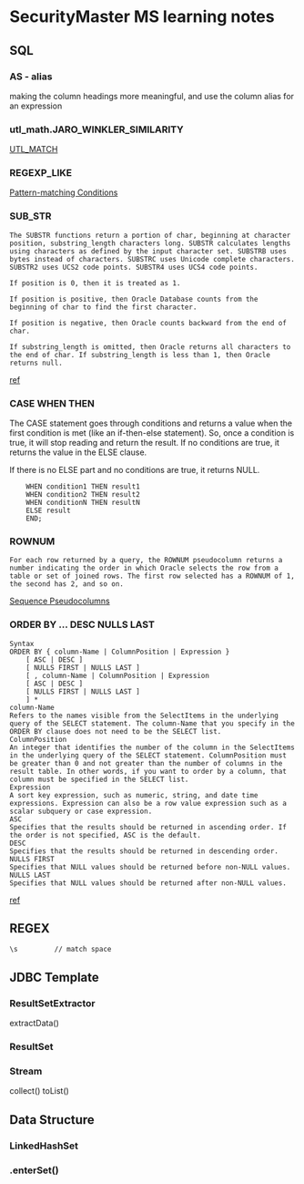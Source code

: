 # SecurityMaster MS learning notes

## SQL

### AS - alias
making the column headings more meaningful, and use the column alias for an expression
### utl_math.JARO_WINKLER_SIMILARITY
[UTL_MATCH](https://docs.oracle.com/en/database/oracle/oracle-database/21/arpls/UTL_MATCH.html#GUID-7F579819-995A-4E92-862A-3E9ED13AA236)
### REGEXP_LIKE
[Pattern-matching Conditions](https://docs.oracle.com/en/database/oracle/oracle-database/21/sqlrf/Pattern-matching-Conditions.html#GUID-3FA7F5AB-AC64-4200-8F90-294101428C26)
### SUB_STR
```
The SUBSTR functions return a portion of char, beginning at character position, substring_length characters long. SUBSTR calculates lengths using characters as defined by the input character set. SUBSTRB uses bytes instead of characters. SUBSTRC uses Unicode complete characters. SUBSTR2 uses UCS2 code points. SUBSTR4 uses UCS4 code points.

If position is 0, then it is treated as 1.

If position is positive, then Oracle Database counts from the beginning of char to find the first character.

If position is negative, then Oracle counts backward from the end of char.

If substring_length is omitted, then Oracle returns all characters to the end of char. If substring_length is less than 1, then Oracle returns null.
```
[ref](https://docs.oracle.com/en/database/oracle/oracle-database/21/sqlrf/SUBSTR.html#GUID-C8A20B57-C647-4649-A379-8651AA97187E)
### CASE WHEN THEN
The CASE statement goes through conditions and returns a value when the first condition is met (like an if-then-else statement). So, once a condition is true, it will stop reading and return the result. If no conditions are true, it returns the value in the ELSE clause.

If there is no ELSE part and no conditions are true, it returns NULL.
```
    WHEN condition1 THEN result1
    WHEN condition2 THEN result2
    WHEN conditionN THEN resultN
    ELSE result
    END;
```
### ROWNUM
```
For each row returned by a query, the ROWNUM pseudocolumn returns a number indicating the order in which Oracle selects the row from a table or set of joined rows. The first row selected has a ROWNUM of 1, the second has 2, and so on.
```
[Sequence Pseudocolumns](https://docs.oracle.com/en/database/oracle/oracle-database/21/sqlrf/ROWNUM-Pseudocolumn.html#GUID-2E40EC12-3FCF-4A4F-B5F2-6BC669021726)
### ORDER BY ... DESC NULLS LAST
```
Syntax
ORDER BY { column-Name | ColumnPosition | Expression }
    [ ASC | DESC ]
    [ NULLS FIRST | NULLS LAST ]
    [ , column-Name | ColumnPosition | Expression 
    [ ASC | DESC ]
    [ NULLS FIRST | NULLS LAST ]
    ] * 
column-Name
Refers to the names visible from the SelectItems in the underlying query of the SELECT statement. The column-Name that you specify in the ORDER BY clause does not need to be the SELECT list.
ColumnPosition
An integer that identifies the number of the column in the SelectItems in the underlying query of the SELECT statement. ColumnPosition must be greater than 0 and not greater than the number of columns in the result table. In other words, if you want to order by a column, that column must be specified in the SELECT list.
Expression
A sort key expression, such as numeric, string, and date time expressions. Expression can also be a row value expression such as a scalar subquery or case expression.
ASC
Specifies that the results should be returned in ascending order. If the order is not specified, ASC is the default.
DESC
Specifies that the results should be returned in descending order.
NULLS FIRST
Specifies that NULL values should be returned before non-NULL values.
NULLS LAST
Specifies that NULL values should be returned after non-NULL values.
```
[ref](https://docs.oracle.com/javadb/10.8.3.0/ref/rrefsqlj13658.html) 
## REGEX
```
\s         // match space
```

## JDBC Template
### ResultSetExtractor
extractData()

### ResultSet

### Stream
collect()
toList()

## Data Structure

### LinkedHashSet

### .enterSet()

